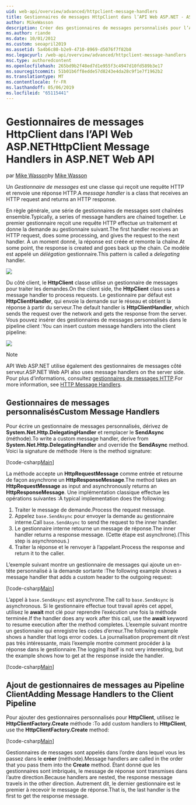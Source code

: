 ```yaml
---
uid: web-api/overview/advanced/httpclient-message-handlers
title: Gestionnaires de messages HttpClient dans l’API Web ASP.NET - ASP.NET 4.x
author: MikeWasson
description: Créer des gestionnaires de messages personnalisés pour l’API Web ASP.NET dans ASP.NET 4.x
ms.author: riande
ms.date: 10/01/2012
ms.custom: seoapril2019
ms.assetid: 5a4b6c80-b2e9-4710-8969-d5076f7f82b8
msc.legacyurl: /web-api/overview/advanced/httpclient-message-handlers
msc.type: authoredcontent
ms.openlocfilehash: 265bd9b2f48ed7d1e955f3c4947d10fd589b3e17
ms.sourcegitcommit: 51b01b6ff8edde57d8243e4da28c9f1e7f1962b2
ms.translationtype: MT
ms.contentlocale: fr-FR
ms.lasthandoff: 05/06/2019
ms.locfileid: "65115441"
---
```

# <a name="httpclient-message-handlers-in-aspnet-web-api"></a><span data-ttu-id="37257-103">Gestionnaires de messages HttpClient dans l’API Web ASP.NET</span><span class="sxs-lookup"><span data-stu-id="37257-103">HttpClient Message Handlers in ASP.NET Web API</span></span>

<span data-ttu-id="37257-104">par [Mike Wasson](https://github.com/MikeWasson)</span><span class="sxs-lookup"><span data-stu-id="37257-104">by [Mike Wasson](https://github.com/MikeWasson)</span></span>

<span data-ttu-id="37257-105">Un *Gestionnaire de messages* est une classe qui reçoit une requête HTTP et renvoie une réponse HTTP.</span><span class="sxs-lookup"><span data-stu-id="37257-105">A *message handler* is a class that receives an HTTP request and returns an HTTP response.</span></span>

<span data-ttu-id="37257-106">En règle générale, une série de gestionnaires de messages sont chaînées ensemble.</span><span class="sxs-lookup"><span data-stu-id="37257-106">Typically, a series of message handlers are chained together.</span></span> <span data-ttu-id="37257-107">Le premier gestionnaire reçoit une requête HTTP effectue un traitement et donne la demande au gestionnaire suivant.</span><span class="sxs-lookup"><span data-stu-id="37257-107">The first handler receives an HTTP request, does some processing, and gives the request to the next handler.</span></span> <span data-ttu-id="37257-108">À un moment donné, la réponse est créée et remonte la chaîne.</span><span class="sxs-lookup"><span data-stu-id="37257-108">At some point, the response is created and goes back up the chain.</span></span> <span data-ttu-id="37257-109">Ce modèle est appelé un *délégation* gestionnaire.</span><span class="sxs-lookup"><span data-stu-id="37257-109">This pattern is called a *delegating* handler.</span></span>

![](httpclient-message-handlers/_static/image1.png)

<span data-ttu-id="37257-110">Du côté client, le **HttpClient** classe utilise un gestionnaire de messages pour traiter les demandes.</span><span class="sxs-lookup"><span data-stu-id="37257-110">On the client side, the **HttpClient** class uses a message handler to process requests.</span></span> <span data-ttu-id="37257-111">Le gestionnaire par défaut est **HttpClientHandler**, qui envoie la demande sur le réseau et obtient la réponse à partir du serveur.</span><span class="sxs-lookup"><span data-stu-id="37257-111">The default handler is **HttpClientHandler**, which sends the request over the network and gets the response from the server.</span></span> <span data-ttu-id="37257-112">Vous pouvez insérer des gestionnaires de messages personnalisés dans le pipeline client :</span><span class="sxs-lookup"><span data-stu-id="37257-112">You can insert custom message handlers into the client pipeline:</span></span>

![](httpclient-message-handlers/_static/image2.png)

> [!NOTE]
> <span data-ttu-id="37257-113">API Web ASP.NET utilise également des gestionnaires de messages côté serveur.</span><span class="sxs-lookup"><span data-stu-id="37257-113">ASP.NET Web API also uses message handlers on the server side.</span></span> <span data-ttu-id="37257-114">Pour plus d’informations, consultez [gestionnaires de messages HTTP](http-message-handlers.md).</span><span class="sxs-lookup"><span data-stu-id="37257-114">For more information, see [HTTP Message Handlers](http-message-handlers.md).</span></span>

## <a name="custom-message-handlers"></a><span data-ttu-id="37257-115">Gestionnaires de messages personnalisés</span><span class="sxs-lookup"><span data-stu-id="37257-115">Custom Message Handlers</span></span>

<span data-ttu-id="37257-116">Pour écrire un gestionnaire de messages personnalisés, dérivez de **System.Net.Http.DelegatingHandler** et remplacer le **SendAsync** (méthode).</span><span class="sxs-lookup"><span data-stu-id="37257-116">To write a custom message handler, derive from **System.Net.Http.DelegatingHandler** and override the **SendAsync** method.</span></span> <span data-ttu-id="37257-117">Voici la signature de méthode :</span><span class="sxs-lookup"><span data-stu-id="37257-117">Here is the method signature:</span></span>

[!code-csharp[Main](httpclient-message-handlers/samples/sample1.cs)]

<span data-ttu-id="37257-118">La méthode accepte un **HttpRequestMessage** comme entrée et retourne de façon asynchrone un **HttpResponseMessage**.</span><span class="sxs-lookup"><span data-stu-id="37257-118">The method takes an **HttpRequestMessage** as input and asynchronously returns an **HttpResponseMessage**.</span></span> <span data-ttu-id="37257-119">Une implémentation classique effectue les opérations suivantes :</span><span class="sxs-lookup"><span data-stu-id="37257-119">A typical implementation does the following:</span></span>

1. <span data-ttu-id="37257-120">Traiter le message de demande.</span><span class="sxs-lookup"><span data-stu-id="37257-120">Process the request message.</span></span>
2. <span data-ttu-id="37257-121">Appelez `base.SendAsync` pour envoyer la demande au gestionnaire interne.</span><span class="sxs-lookup"><span data-stu-id="37257-121">Call `base.SendAsync` to send the request to the inner handler.</span></span>
3. <span data-ttu-id="37257-122">Le gestionnaire interne retourne un message de réponse.</span><span class="sxs-lookup"><span data-stu-id="37257-122">The inner handler returns a response message.</span></span> <span data-ttu-id="37257-123">(Cette étape est asynchrone).</span><span class="sxs-lookup"><span data-stu-id="37257-123">(This step is asynchronous.)</span></span>
4. <span data-ttu-id="37257-124">Traiter la réponse et le renvoyer à l’appelant.</span><span class="sxs-lookup"><span data-stu-id="37257-124">Process the response and return it to the caller.</span></span>

<span data-ttu-id="37257-125">L’exemple suivant montre un gestionnaire de messages qui ajoute un en-tête personnalisé à la demande sortante :</span><span class="sxs-lookup"><span data-stu-id="37257-125">The following example shows a message handler that adds a custom header to the outgoing request:</span></span>

[!code-csharp[Main](httpclient-message-handlers/samples/sample2.cs)]

<span data-ttu-id="37257-126">L’appel à `base.SendAsync` est asynchrone.</span><span class="sxs-lookup"><span data-stu-id="37257-126">The call to `base.SendAsync` is asynchronous.</span></span> <span data-ttu-id="37257-127">Si le gestionnaire effectue tout travail après cet appel, utilisez le **await** mot clé pour reprendre l’exécution une fois la méthode terminée.</span><span class="sxs-lookup"><span data-stu-id="37257-127">If the handler does any work after this call, use the **await** keyword to resume execution after the method completes.</span></span> <span data-ttu-id="37257-128">L’exemple suivant montre un gestionnaire qui enregistre les codes d’erreur.</span><span class="sxs-lookup"><span data-stu-id="37257-128">The following example shows a handler that logs error codes.</span></span> <span data-ttu-id="37257-129">La journalisation proprement dit n’est pas très intéressante, mais l’exemple montre comment procéder à la réponse dans le gestionnaire.</span><span class="sxs-lookup"><span data-stu-id="37257-129">The logging itself is not very interesting, but the example shows how to get at the response inside the handler.</span></span>

[!code-csharp[Main](httpclient-message-handlers/samples/sample3.cs?highlight=10,13)]

## <a name="adding-message-handlers-to-the-client-pipeline"></a><span data-ttu-id="37257-130">Ajout de gestionnaires de messages au Pipeline Client</span><span class="sxs-lookup"><span data-stu-id="37257-130">Adding Message Handlers to the Client Pipeline</span></span>

<span data-ttu-id="37257-131">Pour ajouter des gestionnaires personnalisés pour **HttpClient**, utilisez le **HttpClientFactory.Create** méthode :</span><span class="sxs-lookup"><span data-stu-id="37257-131">To add custom handlers to **HttpClient**, use the **HttpClientFactory.Create** method:</span></span>

[!code-csharp[Main](httpclient-message-handlers/samples/sample4.cs)]

<span data-ttu-id="37257-132">Gestionnaires de messages sont appelés dans l’ordre dans lequel vous les passez dans le **créer** (méthode).</span><span class="sxs-lookup"><span data-stu-id="37257-132">Message handlers are called in the order that you pass them into the **Create** method.</span></span> <span data-ttu-id="37257-133">Étant donné que les gestionnaires sont imbriqués, le message de réponse sont transmises dans l’autre direction.</span><span class="sxs-lookup"><span data-stu-id="37257-133">Because handlers are nested, the response message travels in the other direction.</span></span> <span data-ttu-id="37257-134">Autrement dit, le dernier gestionnaire est le premier à recevoir le message de réponse.</span><span class="sxs-lookup"><span data-stu-id="37257-134">That is, the last handler is the first to get the response message.</span></span>
